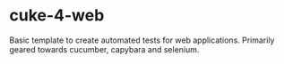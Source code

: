 cuke-4-web
==========

Basic template to create automated tests for web applications.  Primarily geared towards cucumber, capybara and selenium.
